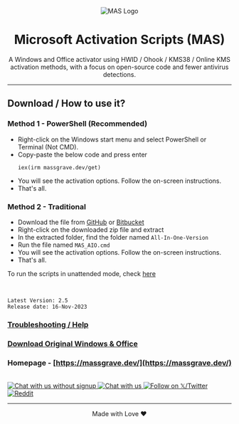 <p align="center"><img src="https://massgrave.dev/images/logo_small.png" alt="MAS Logo"></p>

<h1 align="center">Microsoft  Activation  Scripts (MAS)</h1>

<p align="center">A Windows and Office activator using HWID / Ohook / KMS38 / Online KMS activation methods, with a focus on open-source code and fewer antivirus detections.</p>
<hr>

## Download / How to use it?

### Method 1 - PowerShell (Recommended)

-   Right-click on the Windows start menu and select PowerShell or Terminal (Not CMD).
-   Copy-paste the below code and press enter
    ```
    iex(irm massgrave.dev/get)
    ```
-   You will see the activation options. Follow the on-screen instructions.
-   That's all.

### Method 2 - Traditional

-   Download the file from [GitHub](https://github.com/massgravel/Microsoft-Activation-Scripts/archive/refs/heads/master.zip) or [Bitbucket](https://bitbucket.org/WindowsAddict/microsoft-activation-scripts/get/master.zip)
-   Right-click on the downloaded zip file and extract
-   In the extracted folder, find the folder named `All-In-One-Version`
-   Run the file named `MAS_AIO.cmd`
-   You will see the activation options. Follow the on-screen instructions.
-   That's all.

To run the scripts in unattended mode, check [here](https://massgrave.dev/command_line_switches.html)

</br>

```
Latest Version: 2.5
Release date: 16-Nov-2023
```

### [Troubleshooting / Help](https://massgrave.dev/troubleshoot.html)
### [Download Original Windows & Office](https://massgrave.dev/genuine-installation-media.html)
### Homepage - [https://massgrave.dev/](https://massgrave.dev/)
</br>

<a href="https://discord.gg/gjJEfq7ux8">
  <img src="https://massgrave.dev/images/logo_discord.png" alt="Chat with us without signup" />
</a>
<a href="https://t.me/Microsoft_Activation_Scripts">
  <img src="https://massgrave.dev/images/logo_telegram.png" alt="Chat with us" />
</a>
<a href="https://twitter.com/massgravel">
  <img src="https://massgrave.dev/images/logo_x.png" alt="Follow on 𝕏/Twitter" />
</a>
<a href="https://www.reddit.com/r/MAS_Activator">
  <img src="https://massgrave.dev/images/logo_reddit.png" alt="Reddit" />
</a>

---

<p align="center">Made with Love ❤️</p>
